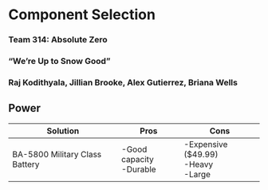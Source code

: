 # Component Selection

### Team 314: Absolute Zero

### “We’re Up to Snow Good”

### Raj Kodithyala, Jillian Brooke, Alex Gutierrez, Briana Wells

## Power
| **Solution** | **Pros** | **Cons** |
| ---------------------------------------- | --------- | --------- |
| BA-5800 Military Class Battery | -Good capacity<br/>-Durable | -Expensive ($49.99)<br/>-Heavy<br/>-Large |
